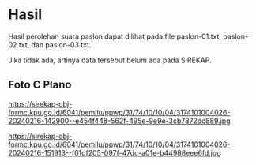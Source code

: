 # Hasil

Hasil perolehan suara paslon dapat dilihat pada file paslon-01.txt, paslon-02.txt, dan paslon-03.txt.

Jika tidak ada, artinya data tersebut belum ada pada SIREKAP.

## Foto C Plano

https://sirekap-obj-formc.kpu.go.id/6041/pemilu/ppwp/31/74/10/10/04/3174101004026-20240216-142900--e454f448-562f-495e-9e9e-3cb7872dc889.jpg

https://sirekap-obj-formc.kpu.go.id/6041/pemilu/ppwp/31/74/10/10/04/3174101004026-20240216-151913--f01df205-097f-47dc-a01e-b44988eee6fd.jpg
